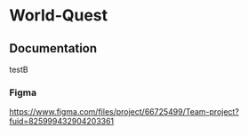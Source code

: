 # World-Quest

## Documentation
testB

### Figma
https://www.figma.com/files/project/66725499/Team-project?fuid=825999432904203361
